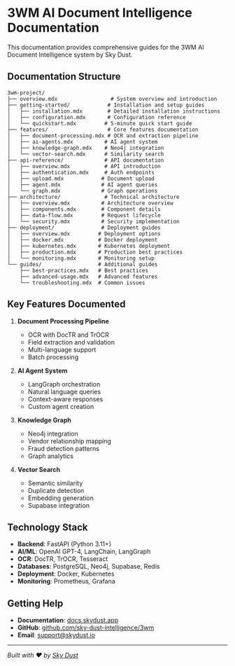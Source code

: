 # 3WM AI Document Intelligence Documentation

This documentation provides comprehensive guides for the 3WM AI Document Intelligence system by Sky Dust.

## Documentation Structure

```
3wm-project/
├── overview.mdx                 # System overview and introduction
├── getting-started/            # Installation and setup guides
│   ├── installation.mdx        # Detailed installation instructions
│   ├── configuration.mdx       # Configuration reference
│   └── quickstart.mdx         # 5-minute quick start guide
├── features/                   # Core features documentation
│   ├── document-processing.mdx # OCR and extraction pipeline
│   ├── ai-agents.mdx          # AI agent system
│   ├── knowledge-graph.mdx    # Neo4j integration
│   └── vector-search.mdx      # Similarity search
├── api-reference/             # API documentation
│   ├── overview.mdx           # API introduction
│   ├── authentication.mdx     # Auth endpoints
│   ├── upload.mdx            # Document upload
│   ├── agent.mdx             # AI agent queries
│   └── graph.mdx             # Graph operations
├── architecture/              # Technical architecture
│   ├── overview.mdx          # Architecture overview
│   ├── components.mdx        # Component details
│   ├── data-flow.mdx         # Request lifecycle
│   └── security.mdx          # Security implementation
├── deployment/               # Deployment guides
│   ├── overview.mdx         # Deployment options
│   ├── docker.mdx           # Docker deployment
│   ├── kubernetes.mdx       # Kubernetes deployment
│   ├── production.mdx       # Production best practices
│   └── monitoring.mdx       # Monitoring setup
└── guides/                  # Additional guides
    ├── best-practices.mdx   # Best practices
    ├── advanced-usage.mdx   # Advanced features
    └── troubleshooting.mdx  # Common issues
```

## Key Features Documented

1. **Document Processing Pipeline**
   - OCR with DocTR and TrOCR
   - Field extraction and validation
   - Multi-language support
   - Batch processing

2. **AI Agent System**
   - LangGraph orchestration
   - Natural language queries
   - Context-aware responses
   - Custom agent creation

3. **Knowledge Graph**
   - Neo4j integration
   - Vendor relationship mapping
   - Fraud detection patterns
   - Graph analytics

4. **Vector Search**
   - Semantic similarity
   - Duplicate detection
   - Embedding generation
   - Supabase integration

## Technology Stack

- **Backend**: FastAPI (Python 3.11+)
- **AI/ML**: OpenAI GPT-4, LangChain, LangGraph
- **OCR**: DocTR, TrOCR, Tesseract
- **Databases**: PostgreSQL, Neo4j, Supabase, Redis
- **Deployment**: Docker, Kubernetes
- **Monitoring**: Prometheus, Grafana

## Getting Help

- **Documentation**: [docs.skydust.app](https://docs.skydust.app)
- **GitHub**: [github.com/sky-dust-intelligence/3wm](https://github.com/sky-dust-intelligence/3wm)
- **Email**: support@skydust.io

---

*Built with ❤️ by [Sky Dust](https://skydust.io)* 